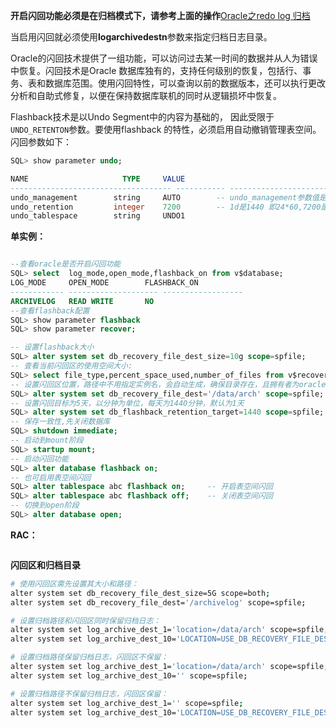 

**开启闪回功能必须是在归档模式下，请参考上面的操作**​[Oracle之redo log 归档](Oracle之redo%20log%20归档.md)

当启用闪回就必须使用**logarchivedestn**参数来指定归档日志目录。

Oracle的闪回技术提供了一组功能，可以访问过去某一时间的数据并从人为错误中恢复。闪回技术是Oracle 数据库独有的，支持任何级别的恢复，包括行、事务、表和数据库范围。使用闪回特性，可以查询以前的数据版本，还可以执行更改分析和自助式修复，以便在保持数据库联机的同时从逻辑损坏中恢复。

Flashback技术是以Undo Segment中的内容为基础的， 因此受限于`UNDO_RETENTON`​参数。要使用flashback 的特性，必须启用自动撤销管理表空间。闪回参数如下：

```sql
SQL> show parameter undo;

NAME                     TYPE     VALUE
------------------------------------ ----------- ------------------------------
undo_management        string     AUTO        -- undo_management参数值是否为AUTO，如果是“MANUAL”手动，需要修改为“AUTO”
undo_retention         integer    7200        -- 1d是1440 即24*60,7200是5d
undo_tablespace        string     UNDO1

```

**单实例：**

```sql

--查看oracle是否开启闪回功能
SQL> select  log_mode,open_mode,flashback_on from v$database; 
LOG_MODE     OPEN_MODE		  FLASHBACK_ON
------------ -------------------- ------------------
ARCHIVELOG   READ WRITE 	  NO
--查看flashback配置
SQL> show parameter flashback
SQL> show parameter recover;

-- 设置flashback大小
SQL> alter system set db_recovery_file_dest_size=10g scope=spfile;
-- 查看当前闪回区的使用空间大小:
SQL> select file_type,percent_space_used,number_of_files from v$recovery_area_usage;
-- 设置闪回区位置，路径中不用指定实例名，会自动生成，确保目录存在，且拥有者为oracle用户
SQL> alter system set db_recovery_file_dest='/data/arch' scope=spfile;
-- 设置闪回目标为5天，以分钟为单位，每天为1440分钟，默认为1天
SQL> alter system set db_flashback_retention_target=1440 scope=spfile;
-- 保存一致性,先关闭数据库
SQL> shutdown immediate;
-- 启动到mount阶段
SQL> startup mount;
-- 启动闪回功能
SQL> alter database flashback on; 
-- 也可启用表空间闪回
SQL> alter tablespace abc flashback on;     -- 开启表空间闪回
SQL> alter tablespace abc flashback off;    -- 关闭表空间闪回
-- 切换到open阶段
SQL> alter database open;
```

**RAC：**

```bash

```

**闪回区和归档目录**

```bash
# 使用闪回区需先设置其大小和路径：
alter system set db_recovery_file_dest_size=5G scope=both;
alter system set db_recovery_file_dest='/archivelog' scope=spfile;

# 设置归档路径和闪回区同时保留归档日志：
alter system set log_archive_dest_1='location=/data/arch' scope=spfile;
alter system set log_archive_dest_10='LOCATION=USE_DB_RECOVERY_FILE_DEST' scope=spfile;

# 设置归档路径保留归档日志，闪回区不保留：
alter system set log_archive_dest_1='location=/data/arch' scope=spfile;
alter system set log_archive_dest_10='' scope=spfile;

# 设置归档路径不保留归档日志，闪回区保留：
alter system set log_archive_dest_1='' scope=spfile;
alter system set log_archive_dest_10='LOCATION=USE_DB_RECOVERY_FILE_DEST' scope=spfile;

```
